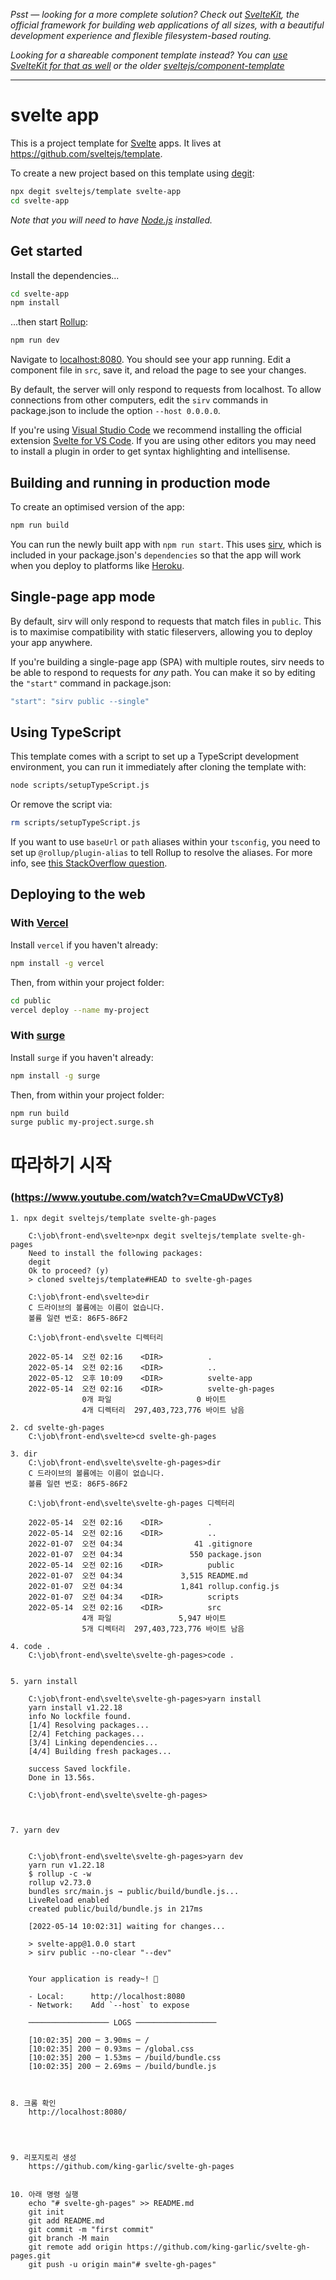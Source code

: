 












*Psst — looking for a more complete solution? Check out [SvelteKit](https://kit.svelte.dev), the official framework for building web applications of all sizes, with a beautiful development experience and flexible filesystem-based routing.*

*Looking for a shareable component template instead? You can [use SvelteKit for that as well](https://kit.svelte.dev/docs#packaging) or the older [sveltejs/component-template](https://github.com/sveltejs/component-template)*

---

# svelte app

This is a project template for [Svelte](https://svelte.dev) apps. It lives at https://github.com/sveltejs/template.

To create a new project based on this template using [degit](https://github.com/Rich-Harris/degit):

```bash
npx degit sveltejs/template svelte-app
cd svelte-app
```

*Note that you will need to have [Node.js](https://nodejs.org) installed.*


## Get started

Install the dependencies...

```bash
cd svelte-app
npm install
```

...then start [Rollup](https://rollupjs.org):

```bash
npm run dev
```

Navigate to [localhost:8080](http://localhost:8080). You should see your app running. Edit a component file in `src`, save it, and reload the page to see your changes.

By default, the server will only respond to requests from localhost. To allow connections from other computers, edit the `sirv` commands in package.json to include the option `--host 0.0.0.0`.

If you're using [Visual Studio Code](https://code.visualstudio.com/) we recommend installing the official extension [Svelte for VS Code](https://marketplace.visualstudio.com/items?itemName=svelte.svelte-vscode). If you are using other editors you may need to install a plugin in order to get syntax highlighting and intellisense.

## Building and running in production mode

To create an optimised version of the app:

```bash
npm run build
```

You can run the newly built app with `npm run start`. This uses [sirv](https://github.com/lukeed/sirv), which is included in your package.json's `dependencies` so that the app will work when you deploy to platforms like [Heroku](https://heroku.com).


## Single-page app mode

By default, sirv will only respond to requests that match files in `public`. This is to maximise compatibility with static fileservers, allowing you to deploy your app anywhere.

If you're building a single-page app (SPA) with multiple routes, sirv needs to be able to respond to requests for *any* path. You can make it so by editing the `"start"` command in package.json:

```js
"start": "sirv public --single"
```

## Using TypeScript

This template comes with a script to set up a TypeScript development environment, you can run it immediately after cloning the template with:

```bash
node scripts/setupTypeScript.js
```

Or remove the script via:

```bash
rm scripts/setupTypeScript.js
```

If you want to use `baseUrl` or `path` aliases within your `tsconfig`, you need to set up `@rollup/plugin-alias` to tell Rollup to resolve the aliases. For more info, see [this StackOverflow question](https://stackoverflow.com/questions/63427935/setup-tsconfig-path-in-svelte).

## Deploying to the web

### With [Vercel](https://vercel.com)

Install `vercel` if you haven't already:

```bash
npm install -g vercel
```

Then, from within your project folder:

```bash
cd public
vercel deploy --name my-project
```

### With [surge](https://surge.sh/)

Install `surge` if you haven't already:

```bash
npm install -g surge
```

Then, from within your project folder:

```bash
npm run build
surge public my-project.surge.sh
```


# 따라하기 시작
###    (https://www.youtube.com/watch?v=CmaUDwVCTy8)


    1. npx degit sveltejs/template svelte-gh-pages

        C:\job\front-end\svelte>npx degit sveltejs/template svelte-gh-pages
        Need to install the following packages:
        degit
        Ok to proceed? (y)
        > cloned sveltejs/template#HEAD to svelte-gh-pages

        C:\job\front-end\svelte>dir
        C 드라이브의 볼륨에는 이름이 없습니다.
        볼륨 일련 번호: 86F5-86F2

        C:\job\front-end\svelte 디렉터리

        2022-05-14  오전 02:16    <DIR>          .
        2022-05-14  오전 02:16    <DIR>          ..
        2022-05-12  오후 10:09    <DIR>          svelte-app     
        2022-05-14  오전 02:16    <DIR>          svelte-gh-pages
                    0개 파일                   0 바이트      
                    4개 디렉터리  297,403,723,776 바이트 남음

    2. cd svelte-gh-pages
        C:\job\front-end\svelte>cd svelte-gh-pages

    3. dir
        C:\job\front-end\svelte\svelte-gh-pages>dir
        C 드라이브의 볼륨에는 이름이 없습니다.
        볼륨 일련 번호: 86F5-86F2

        C:\job\front-end\svelte\svelte-gh-pages 디렉터리

        2022-05-14  오전 02:16    <DIR>          .
        2022-05-14  오전 02:16    <DIR>          ..
        2022-01-07  오전 04:34                41 .gitignore
        2022-01-07  오전 04:34               550 package.json
        2022-05-14  오전 02:16    <DIR>          public
        2022-01-07  오전 04:34             3,515 README.md
        2022-01-07  오전 04:34             1,841 rollup.config.js
        2022-01-07  오전 04:34    <DIR>          scripts
        2022-05-14  오전 02:16    <DIR>          src
                    4개 파일               5,947 바이트
                    5개 디렉터리  297,403,723,776 바이트 남음

    4. code .
        C:\job\front-end\svelte\svelte-gh-pages>code .


    5. yarn install

        C:\job\front-end\svelte\svelte-gh-pages>yarn install
        yarn install v1.22.18
        info No lockfile found.
        [1/4] Resolving packages...
        [2/4] Fetching packages...
        [3/4] Linking dependencies...
        [4/4] Building fresh packages...

        success Saved lockfile.
        Done in 13.56s.

        C:\job\front-end\svelte\svelte-gh-pages>



    7. yarn dev


        C:\job\front-end\svelte\svelte-gh-pages>yarn dev
        yarn run v1.22.18
        $ rollup -c -w
        rollup v2.73.0
        bundles src/main.js → public/build/bundle.js...
        LiveReload enabled
        created public/build/bundle.js in 217ms     

        [2022-05-14 10:02:31] waiting for changes...

        > svelte-app@1.0.0 start        
        > sirv public --no-clear "--dev"


        Your application is ready~! 🚀

        - Local:      http://localhost:8080     
        - Network:    Add `--host` to expose    

        ────────────────── LOGS ──────────────────

        [10:02:35] 200 ─ 3.90ms ─ /
        [10:02:35] 200 ─ 0.93ms ─ /global.css      
        [10:02:35] 200 ─ 1.53ms ─ /build/bundle.css
        [10:02:35] 200 ─ 2.69ms ─ /build/bundle.js



    8. 크롬 확인
        http://localhost:8080/




    9. 리포지토리 생성
        https://github.com/king-garlic/svelte-gh-pages


    10. 아래 명령 실행
        echo "# svelte-gh-pages" >> README.md
        git init
        git add README.md
        git commit -m "first commit"
        git branch -M main
        git remote add origin https://github.com/king-garlic/svelte-gh-pages.git
        git push -u origin main"# svelte-gh-pages" 
